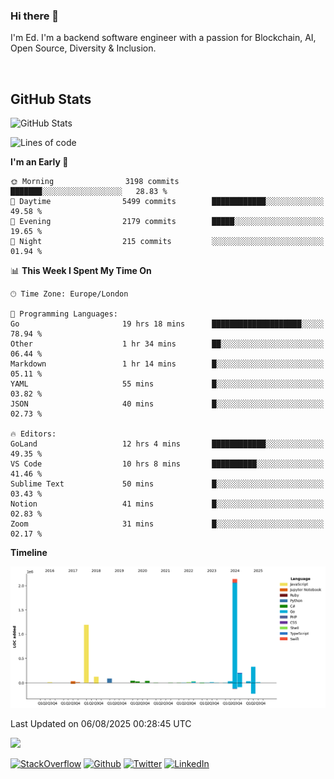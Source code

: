 ### Hi there 👋
 I'm Ed. I'm a backend software engineer with a passion for Blockchain, AI, Open Source, Diversity & Inclusion.

<br />

<h2>GitHub Stats</h2>
<p><img src="https://github-readme-stats.vercel.app/api?username=echarrod&amp;show_icons=true" alt="GitHub Stats"></p>

<!--START_SECTION:waka-->
![Lines of code](https://img.shields.io/badge/From%20Hello%20World%20I%27ve%20Written-4.3%20million%20lines%20of%20code-blue)

**I'm an Early 🐤** 

```text
🌞 Morning                3198 commits        ███████░░░░░░░░░░░░░░░░░░   28.83 % 
🌆 Daytime                5499 commits        ████████████░░░░░░░░░░░░░   49.58 % 
🌃 Evening                2179 commits        █████░░░░░░░░░░░░░░░░░░░░   19.65 % 
🌙 Night                  215 commits         ░░░░░░░░░░░░░░░░░░░░░░░░░   01.94 % 
```


📊 **This Week I Spent My Time On** 

```text
🕑︎ Time Zone: Europe/London

💬 Programming Languages: 
Go                       19 hrs 18 mins      ████████████████████░░░░░   78.94 % 
Other                    1 hr 34 mins        ██░░░░░░░░░░░░░░░░░░░░░░░   06.44 % 
Markdown                 1 hr 14 mins        █░░░░░░░░░░░░░░░░░░░░░░░░   05.11 % 
YAML                     55 mins             █░░░░░░░░░░░░░░░░░░░░░░░░   03.82 % 
JSON                     40 mins             █░░░░░░░░░░░░░░░░░░░░░░░░   02.73 % 

🔥 Editors: 
GoLand                   12 hrs 4 mins       ████████████░░░░░░░░░░░░░   49.35 % 
VS Code                  10 hrs 8 mins       ██████████░░░░░░░░░░░░░░░   41.46 % 
Sublime Text             50 mins             █░░░░░░░░░░░░░░░░░░░░░░░░   03.43 % 
Notion                   41 mins             █░░░░░░░░░░░░░░░░░░░░░░░░   02.83 % 
Zoom                     31 mins             █░░░░░░░░░░░░░░░░░░░░░░░░   02.17 % 
```

**Timeline**

![Lines of Code chart](https://raw.githubusercontent.com/echarrod/echarrod/main/assets/bar_graph.png)


 Last Updated on 06/08/2025 00:28:45 UTC
<!--END_SECTION:waka-->

![](https://komarev.com/ghpvc/?username=echarrod)

<p>
<a href="https://stackoverflow.com/users/1014632/ech" target="_blank"><img alt="StackOverflow" src="https://img.shields.io/badge/-Stackoverflow-FE7A16?style=for-the-badge&logo=stack-overflow&logoColor=white" /></a> 
<a href="https://github.com/echarrod" target="_blank"><img alt="Github" src="https://img.shields.io/badge/GitHub-%2312100E.svg?&style=for-the-badge&logo=Github&logoColor=white" /></a> 
<a href="https://twitter.com/e_harrod" target="_blank"><img alt="Twitter" src="https://img.shields.io/badge/twitter-%231DA1F2.svg?&style=for-the-badge&logo=twitter&logoColor=white" /></a> 
<a href="https://www.linkedin.com/in/ed-harrod" target="_blank"><img alt="LinkedIn" src="https://img.shields.io/badge/linkedin-%230077B5.svg?&style=for-the-badge&logo=linkedin&logoColor=white" /></a>
